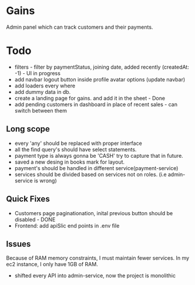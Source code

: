 # Gains
Admin panel which can track customers and their payments.


# Todo
- filters - filter by paymentStatus, joining date, added recently (createdAt: -1) - UI in progress
- add navbar logout button inside profile avatar options (update navbar)
- add loaders every where
- add dummy data in db.
- create a landing page for gains. and add it in the sheet - Done
- add pending customers in dashboard in place of recent sales - can switch between them


## Long scope
- every 'any' should be replaced with proper interface
- all the find query's should have select statements.
- payment type is always gonna be 'CASH' try to capture that in future.
- saved a new desing in books mark for layout.
- payment's should be handled in different service(payment-service)
- services should be divided based on services not on roles. (i.e admin-service is wrong)

## Quick Fixes
- Customers page paginationation, inital previous button should be disabled - DONE
- Frontend: add apiSlic end points in .env file  


## Issues 
 Because of RAM memory constraints, I must maintain fewer services. In my ec2 instance, I only have 1GB of RAM.
 - shifted every API into admin-service, now the project is monolithic
